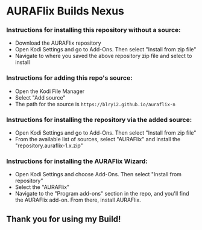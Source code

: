 # AURAFlix Builds Nexus


### Instructions for installing this repository without a source:

<ul>
    <li>Download the AURAFlix repository</li>
    <li>Open Kodi Settings and go to Add-Ons. Then select "Install from zip file"</li>
    <li>Navigate to where you saved the above repository zip file and select to install</li>
</ul>

### Instructions for adding this repo's source:

<ul>
    <li>Open the Kodi File Manager</li>
    <li>Select "Add source"</li>
    <li>The path for the source is <code>https://blry12.github.io/auraflix-n</code></li>
</ul>  



### Instructions for installing the repository via the added source:

<ul>
    <li>Open Kodi Settings and go to Add-Ons. Then select "Install from zip file"</li>
    <li>From the available list of sources, select "AURAFlix" and install the "repository.auraflix-1.x.zip"</li>
</ul>



### Instructions for installing the AURAFlix Wizard:

<ul>
    <li>Open Kodi Settings and choose Add-Ons. Then select "Install from repository"</li>
    <li>Select the "AURAFlix"</li>
    <li>Navigate to the "Program add-ons" section in the repo, and you'll find the AURAFlix add-on. From there, install AURAFlix.</li>
</ul>



## Thank you for using my Build!
